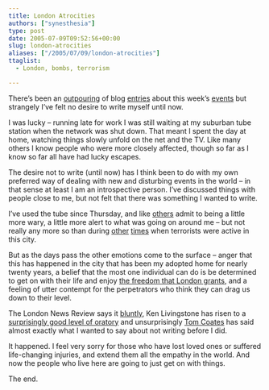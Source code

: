```yaml
---
title: London Atrocities
authors: ["synesthesia"]
type: post
date: 2005-07-09T09:52:56+00:00
slug: london-atrocities 
aliases: ["/2005/07/09/london-atrocities"]
ttaglist:
  - London, bombs, terrorism

---
```

There&#8217;s been an [outpouring][1] of blog [entries][2] about this week&#8217;s [events][3] but strangely I&#8217;ve felt no desire to write myself until now.

I was lucky &#8211; running late for work I was still waiting at my suburban tube station when the network was shut down. That meant I spent the day at home, watching things slowly unfold on the net and the TV. Like many others I know people who were more closely affected, though so far as I know so far all have had lucky escapes.

The desire not to write (until now) has I think been to do with my own preferred way of dealing with new and disturbing events in the world &#8211; in that sense at least I am an introspective person. I&#8217;ve discussed things with people close to me, but not felt that there was something I wanted to write.

I&#8217;ve used the tube since Thursday, and like [others][4] admit to being a little more wary, a little more alert to what was going on around me &#8211; but not really any more so than during [other][5] [times][6] when terrorists were active in this city.

But as the days pass the other emotions come to the surface &#8211; anger that this has happened in the city that has been my adopted home for nearly twenty years, a belief that the most one individual can do is be determined to get on with their life and enjoy [the freedom that London grants][7], and a feeling of utter contempt for the perpetrators who think they can drag us down to their level.

The London News Review says it [bluntly][8], Ken Livingstone has risen to a [surprisingly good level of oratory][7] and unsurprisingly [Tom Coates][9] has said almost exactly what I wanted to say about not writing before I did.

It happened. I feel very sorry for those who have lost loved ones or suffered life-changing injuries, and extend them all the empathy in the world. And now the people who live here are going to just get on with things. 

The end.

 [1]: https://technorati.com/search/%22london+bombing%22
 [2]: https://www.technorati.com/search/news.bbc.co.uk/1/hi/in_depth/uk/2005/london_explosions/default.stm
 [3]: https://news.bbc.co.uk/1/hi/in_depth/uk/2005/london_explosions/default.stm
 [4]: https://www.johnniemoore.com/blog/archives/001032.php
 [5]: https://news.bbc.co.uk/onthisday/hi/dates/stories/april/24/newsid_2523000/2523345.stm
 [6]: https://news.bbc.co.uk/1/hi/uk/1201444.stm
 [7]: https://www.london.gov.uk/news/2005/bombing-statement-080705.jsp
 [8]: https://www.lnreview.co.uk/news/005167.php
 [9]: https://www.plasticbag.org/archives/2005/07/a_reaction_to_the_last_thirtysix_hours.shtml